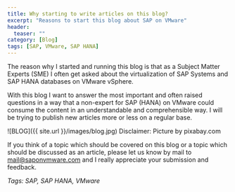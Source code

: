 ```yaml
---
title: Why starting to write articles on this blog?
excerpt: "Reasons to start this blog about SAP on VMware"
header:
  teaser: ""
category: [Blog]
tags: [SAP, VMware, SAP HANA]
---
```


The reason why I started and running this blog is that as a Subject Matter Experts (SME) I often get asked about the virtualization of SAP Systems and SAP HANA databases on VMware vSphere.

With this blog I want to answer the most important and often raised questions in a way that a non-expert for SAP (HANA) on VMware could consume the content in an understandable and comprehensible way. I will be trying to publish new articles more or less on a regular base.

![BLOG]({{ site.url }}/images/blog.jpg)
Disclaimer: Picture by pixabay.com

If you think of a topic which should be covered on this blog or a topic which should be discussed as an article, please let us know by mail to mail@saponvmware.com and I really appreciate your submission and feedback.

*Tags: SAP, SAP HANA, VMware*
